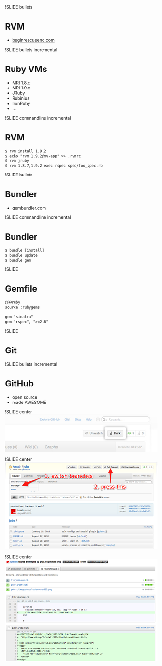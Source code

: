 !SLIDE bullets
# RVM

* [beginrescueend.com][rvm]

[rvm]: http://beginrescueend.com/

!SLIDE bullets incremental
# Ruby VMs

* MRI 1.8.x
* MRI 1.9.x
* JRuby
* Rubinius
* IronRuby
* ...

!SLIDE commandline incremental
# RVM

    $ rvm install 1.9.2
    $ echo "rvm 1.9.2@my-app" >> .rvmrc
    $ rvm jruby
    $ rvm 1.8.7,1.9.2 exec rspec spec/foo_spec.rb

!SLIDE bullets
# Bundler

* [gembundler.com][bundler]

[bundler]: http://gembundler.com

!SLIDE commandline incremental
# Bundler

    $ bundle [install]
    $ bundle update
    $ bundle gem

!SLIDE
# Gemfile

    @@@ruby
    source :rubygems

    gem "sinatra"
    gem "rspec", ">=2.6"

!SLIDE
# Git

!SLIDE bullets incremental
# GitHub

* open source
* made AWESOME

!SLIDE center
![Fork Button](fork.jpg)

!SLIDE center
![Pull Request](pull_request.png)

!SLIDE center
![Pull Request](pull_request_2.png)

